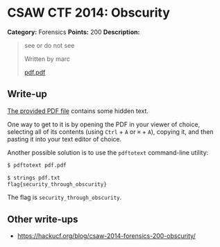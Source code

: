 # CSAW CTF 2014: Obscurity

**Category:** Forensics
**Points:** 200
**Description:**

> see or do not see
>
> Written by marc
>
> [pdf.pdf](pdf.pdf)

## Write-up

[The provided PDF file](pdf.pdf) contains some hidden text.

One way to get to it is by opening the PDF in your viewer of choice, selecting all of its contents (using `Ctrl` + `A` or `⌘` + `A`), copying it, and then pasting it into your text editor of choice.

Another possible solution is to use the `pdftotext` command-line utility:

```bash
$ pdftotext pdf.pdf

$ strings pdf.txt
flag{security_through_obscurity}
```

The flag is `security_through_obscurity`.

## Other write-ups

* https://hackucf.org/blog/csaw-2014-forensics-200-obscurity/
